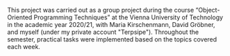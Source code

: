 This project was carried out as a group project during the course “Object-Oriented Programming Techniques” at the Vienna University of Technology in the academic year 2020/21, with Maria Kirschenmann, David Gröbner, and myself (under my private account "Terpsipe"). Throughout the semester, practical tasks were implemented based on the topics covered each week.
